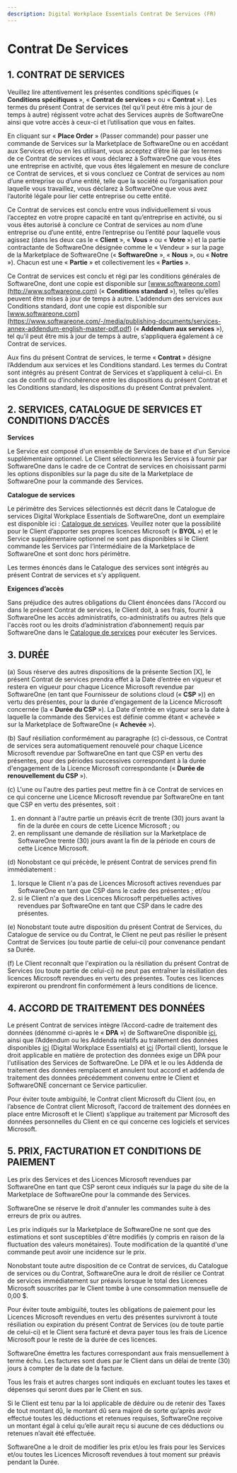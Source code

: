 ```yaml
---
description: Digital Workplace Essentials Contrat De Services (FR)
---
```


# Contrat De Services

## 1. CONTRAT DE SERVICES

Veuillez lire attentivement les présentes conditions spécifiques (« **Conditions spécifiques** », « **Contrat de services** » ou « **Contrat** »). Les termes du présent Contrat de services (tel qu’il peut être mis à jour de temps à autre) régissent votre achat des Services auprès de SoftwareOne ainsi que votre accès à ceux-ci et l’utilisation que vous en faites.

En cliquant sur « **Place Order** » (Passer commande) pour passer une commande de Services sur la Marketplace de SoftwareOne ou en accédant aux Services et/ou en les utilisant, vous acceptez d’être lié par les termes de ce Contrat de services et vous déclarez à SoftwareOne que vous êtes une entreprise en activité, que vous êtes légalement en mesure de conclure ce Contrat de services, et si vous concluez ce Contrat de services au nom d’une entreprise ou d’une entité, telle que la société ou l’organisation pour laquelle vous travaillez, vous déclarez à SoftwareOne que vous avez l’autorité légale pour lier cette entreprise ou cette entité.

Ce Contrat de services est conclu entre vous individuellement si vous l’acceptez en votre propre capacité en tant qu’entreprise en activité, ou si vous êtes autorisé à conclure ce Contrat de services au nom d’une entreprise ou d’une entité, entre l’entreprise ou l’entité pour laquelle vous agissez (dans les deux cas le « **Client** », « **Vous** » ou « **Votre** ») et la partie contractante de SoftwareOne désignée comme le « Vendeur » sur la page de la Marketplace de SoftwareOne (« **SoftwareOne** », « **Nous** », ou « **Notre** »). Chacun est une « **Partie** » et collectivement les « **Parties** ».

Ce Contrat de services est conclu et régi par les conditions générales de SoftwareOne, dont une copie est disponible sur  [www.softwareone.com](http://www.softwareone.com) (« **Conditions standard** »), telles qu’elles peuvent être mises à jour de temps à autre. L’addendum des services aux Conditions standard, dont une copie est disponible sur [www.softwareone.com](https://www.softwareone.com/-/media/publishing-documents/services-annex-addendum-english-master-pdf.pdf) (« **Addendum aux services** »), tel qu’il peut être mis à jour de temps à autre, s’appliquera également à ce Contrat de services.

Aux fins du présent Contrat de services, le terme « **Contrat** » désigne l’Addendum aux services et les Conditions standard. Les termes du Contrat sont intégrés au présent Contrat de Services et s’appliquent à celui-ci. En cas de conflit ou d’incohérence entre les dispositions du présent Contrat et les Conditions standard, les dispositions du présent Contrat prévalent.

## 2. SERVICES, CATALOGUE DE SERVICES ET CONDITIONS D’ACCÈS

**Services**

Le Service est composé d'un ensemble de Services de base et d'un Service supplémentaire optionnel. Le Client sélectionnera les Services à fournir par SoftwareOne dans le cadre de ce Contrat de services en choisissant parmi les options disponibles sur la page du site de la Marketplace de SoftwareOne pour la commande des Services.

**Catalogue de services**

Le périmètre des Services sélectionnés est décrit dans le Catalogue de services Digital Workplace Essentials de SoftwareOne, dont un exemplaire est disponible ici : [Catalogue de services](https://www.softwareone.com/-/media/publishing-documents/swo-digital-workplace-essentials-catalog-fr.pdf). Veuillez noter que la possibilité pour le Client d’apporter ses propres licences Microsoft (« **BYOL** ») et le Service supplémentaire optionnel ne sont pas disponibles si le Client commande les Services par l’intermédiaire de la Marketplace de SoftwareOne et sont donc hors périmètre.

Les termes énoncés dans le Catalogue des services sont intégrés au présent Contrat de services et s’y appliquent.

**Exigences d’accès**

&#x20;Sans préjudice des autres obligations du Client énoncées dans l'Accord ou dans le présent Contrat de services, le Client doit, à ses frais, fournir à SoftwareOne les accès administratifs, co-administratifs ou autres (tels que l'accès root ou les droits d’administration d’abonnement) requis par SoftwareOne dans le [Catalogue de services](https://www.softwareone.com/-/media/publishing-documents/swo-digital-workplace-essentials-catalog-fr.pdf) pour exécuter les Services. &#x20;

## 3. DURÉE

(a) Sous réserve des autres dispositions de la présente Section \[X], le présent Contrat de services prendra effet à la Date d’entrée en vigueur et restera en vigueur pour chaque Licence Microsoft revendue par SoftwareOne (en tant que Fournisseur de solutions cloud (« **CSP** »)) en vertu des présentes, pour la durée d'engagement de la Licence Microsoft concernée (la « **Durée du CSP** »). La Date d'entrée en vigueur sera la date à laquelle la commande des Services est définie comme étant « achevée » sur la Marketplace de SoftwareOne (« **Achevée** »).

(b) Sauf résiliation conformément au paragraphe (c) ci-dessous, ce Contrat de services sera automatiquement renouvelé pour chaque Licence Microsoft revendue par SoftwareOne en tant que CSP en vertu des présentes, pour des périodes successives correspondant à la durée d'engagement de la Licence Microsoft correspondante (« **Durée de renouvellement du CSP** »).

(c) L'une ou l'autre des parties peut mettre fin à ce Contrat de services en ce qui concerne une Licence Microsoft revendue par SoftwareOne en tant que CSP en vertu des présentes, soit :

1. en donnant à l'autre partie un préavis écrit de trente (30) jours avant la fin de la durée en cours de cette Licence Microsoft ; ou
2. en remplissant une demande de résiliation sur la Marketplace de SoftwareOne trente (30) jours avant la fin de la période en cours de cette Licence Microsoft.

(d) Nonobstant ce qui précède, le présent Contrat de services prend fin immédiatement :&#x20;

1. lorsque le Client n'a pas de Licences Microsoft actives revendues par SoftwareOne en tant que CSP dans le cadre des présentes ; et/ou
2. si le Client n'a que des Licences Microsoft perpétuelles actives revendues par SoftwareOne en tant que CSP dans le cadre des présentes.

(e) Nonobstant toute autre disposition du présent Contrat de Services, du Catalogue de service ou du Contrat, le Client ne peut pas résilier le présent Contrat de Services (ou toute partie de celui-ci) pour convenance pendant sa Durée.

(f) Le Client reconnaît que l'expiration ou la résiliation du présent Contrat de Services (ou toute partie de celui-ci) ne peut pas entraîner la résiliation des licences Microsoft revendues en vertu des présentes. Toutes ces licences expireront ou prendront fin conformément à leurs conditions de licence.

## 4. ACCORD DE TRAITEMENT DES DONNÉES

Le présent Contrat de services intègre l’Accord-cadre de traitement des données (dénommé ci-après le « **DPA** ») de SoftwareOne disponible [ici](https://www.softwareone.com/-/media/publishing-documents/swo-framework-dpa-customer-fr.pdf), ainsi que l’Addendum ou les Addenda relatifs au traitement des données disponibles [ici](https://www.softwareone.com/-/media/publishing-documents/swo-data-processing-addendum-digital-workplace-essentials-fr.pdf) (Digital Workplace Essentials) et [ici](https://www.softwareone.com/-/media/publishing-documents/swo-data-processing-addendum-pyracloud-fr.pdf) (Portail client), lorsque le droit applicable en matière de protection des données exige un DPA pour l'utilisation des Services de SoftwareOne. Le DPA et le ou les Addenda de traitement des données remplacent et annulent tout accord et addenda de traitement des données précédemment convenu entre le Client et SoftwareONE concernant ce Service particulier.

Pour éviter toute ambiguïté, le Contrat client Microsoft du Client (ou, en l’absence de Contrat client Microsoft, l’accord de traitement des données en place entre Microsoft et le Client) s’applique au traitement par Microsoft des données personnelles du Client en ce qui concerne ces logiciels et services Microsoft.

## 5. PRIX, FACTURATION ET CONDITIONS DE PAIEMENT

Les prix des Services et des Licences Microsoft revendues par SoftwareOne en tant que CSP seront ceux indiqués sur la page du site de la Marketplace de SoftwareOne pour la commande des Services. &#x20;

SoftwareOne se réserve le droit d'annuler les commandes suite à des erreurs de prix ou autres.

Les prix indiqués sur la Marketplace de SoftwareOne ne sont que des estimations et sont susceptibles d'être modifiés (y compris en raison de la fluctuation des valeurs monétaires). Toute modification de la quantité d'une commande peut avoir une incidence sur le prix.

Nonobstant toute autre disposition de ce Contrat de services, du Catalogue de services ou du Contrat, SoftwareOne aura le droit de résilier ce Contrat de services immédiatement sur préavis lorsque le total des Licences Microsoft souscrites par le Client tombe à une consommation mensuelle de 0,00 $.

Pour éviter toute ambiguïté, toutes les obligations de paiement pour les Licences Microsoft revendues en vertu des présentes survivront à toute résiliation ou expiration du présent Contrat de Services (ou de toute partie de celui-ci) et le Client sera facturé et devra payer tous les frais de Licence Microsoft pour le reste de la durée de ces licences.

SoftwareOne émettra les factures correspondant aux frais mensuellement à terme échu. Les factures sont dues par le Client dans un délai de trente (30) jours à compter de la date de la facture.

Tous les frais et autres charges sont indiqués en excluant toutes les taxes et dépenses qui seront dues par le Client en sus.

Si le Client est tenu par la loi applicable de déduire ou de retenir des Taxes de tout montant dû, le montant dû sera majoré de sorte qu’après avoir effectué toutes les déductions et retenues requises, SoftwareOne reçoive un montant égal à celui qu’elle aurait reçu si aucune de ces déductions ou retenues n’avait été effectuée.

SoftwareOne a le droit de modifier les prix et/ou les frais pour les Services et/ou toutes les Licences Microsoft revendues à tout moment sur préavis pendant la Durée.
